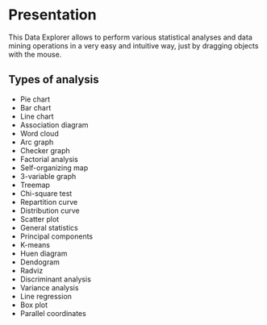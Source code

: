 # Presentation

This Data Explorer allows to perform various statistical analyses and data mining operations in a very easy and intuitive way, just by dragging objects with the mouse.

## Types of analysis
* Pie chart
* Bar chart
* Line chart
* Association diagram
* Word cloud
* Arc graph
* Checker graph
* Factorial analysis
* Self-organizing map
* 3-variable graph
* Treemap
* Chi-square test
* Repartition curve
* Distribution curve
* Scatter plot
* General statistics
* Principal components
* K-means
* Huen diagram
* Dendogram
* Radviz
* Discriminant analysis
* Variance analysis
* Line regression
* Box plot
* Parallel coordinates

